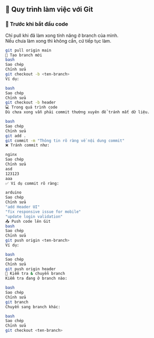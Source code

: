 ## 🚀 Quy trình làm việc với Git

### 📌 Trước khi bắt đầu code
Chỉ pull khi đã làm xong tính năng ở branch của mình.  
Nếu chưa làm xong thì không cần, cứ tiếp tục làm.

```bash
git pull origin main
🌿 Tạo branch mới
bash
Sao chép
Chỉnh sửa
git checkout -b <ten-branch>
Ví dụ:

bash
Sao chép
Chỉnh sửa
git checkout -b header
💻 Trong quá trình code
Dù chưa xong vẫn phải commit thường xuyên để tránh mất dữ liệu.

bash
Sao chép
Chỉnh sửa
git add .
git commit -m "Thông tin rõ ràng về nội dung commit"
❌ Tránh commit như:

nginx
Sao chép
Chỉnh sửa
asd
123123
aaa
✅ Ví dụ commit rõ ràng:

arduino
Sao chép
Chỉnh sửa
"add Header UI"
"fix responsive issue for mobile"
"update login validation"
📤 Push code lên Git
bash
Sao chép
Chỉnh sửa
git push origin <ten-branch>
Ví dụ:

bash
Sao chép
Chỉnh sửa
git push origin header
🔁 Kiểm tra & chuyển branch
Kiểm tra đang ở branch nào:

bash
Sao chép
Chỉnh sửa
git branch
Chuyển sang branch khác:

bash
Sao chép
Chỉnh sửa
git checkout <ten-branch>
